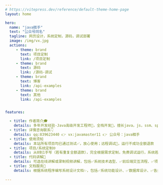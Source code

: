 ```yaml
---
# https://vitepress.dev/reference/default-theme-home-page
layout: home

hero:
  name: "java糕手"
  text: "公众号同名"
  tagline: 网页设计，系统定制，源码，调试部署
  image: /img/vx.jpg
  actions:
     - theme: brand
       text: 项目定制
       link: /项目定制
     - theme: brand
       text: 源码
       link: /源码-调试
     - theme: brand
       text: 博客
       link: /api-examples
     - theme: brand
       text: 其他
       link: /api-examples


features:

  - title: 作者简介🎓
    details: 多年开发经验-Java高级开发工程师🤺，全栈开发💯，擅长java，js，ssm、springboot、servlet-jsp、mysql、vue、redis等技术
  - title: 详情咨询联系👇
    details: qq:839623440 👉 vx:javamaster11 👉 公众号：java糕手
  - title: 使用须知 
    details: 本站所有项目均已通过测试✅，放心使用；远程调试🔧，运行不成功全额退款
  - title: 项目/系统定制🌐
    details: 从0到1手写（若有重复全额退款），完全根据需求定制，免费调试运行，系统若有bug永久保修
  - title: 代码讲解📗
    details: 可选在线讲解或录制视频讲解，包括✅系统技术选型、✅前后端交互流程、✅项目结构分析、✅功能详细实现逻辑、✅数据库设计，🚀讲解同时录屏并记录讲解文档
  - title: 文档服务📝
    details: 根据系统程序编写系统设计文档✨，包括✅系统功能设计、✅数据库设计、✅各类作图（ER图、流程图、结构图、功能模块图等）、✅系统测试等相关内容
  
---
```

